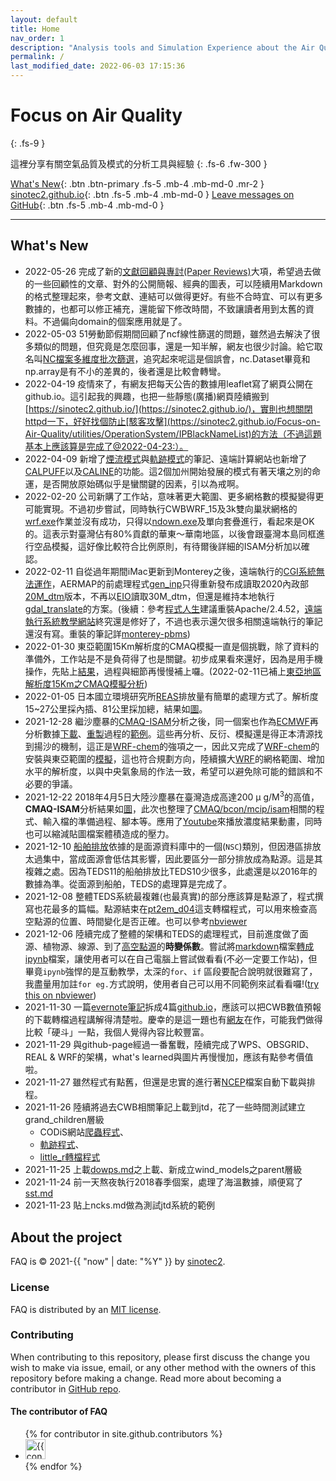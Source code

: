 ```yaml
---
layout: default
title: Home
nav_order: 1
description: "Analysis tools and Simulation Experience about the Air Quality"
permalink: /
last_modified_date: 2022-06-03 17:15:36
---
```


# Focus on Air Quality
{: .fs-9 }

這裡分享有關空氣品質及模式的分析工具與經驗
{: .fs-6 .fw-300 }

[What's New](https://sinotec2.github.io/Focus-on-Air-Quality/utilities/Graphics/HTML/SortFindTab/){: .btn .btn-primary .fs-5 .mb-4 .mb-md-0 .mr-2 } [sinotec2.github.io](https://sinotec2.github.io/){: .btn .fs-5 .mb-4 .mb-md-0 } [Leave messages on GitHub](https://sinotec2.github.io/Focus-on-Air-Quality/discussions/){: .btn .fs-5 .mb-4 .mb-md-0 }

---

## What's New
- 2022-05-26 完成了新的[文獻回顧與專討(Paper Reviews)](https://sinotec2.github.io/Focus-on-Air-Quality/PaperReview/)大項，希望過去做的一些回顧性的文章、對外的公開簡報、經典的圖表，可以陸續用Markdown的格式整理起來，參考文獻、連結可以做得更好。有些不合時宜、可以有更多數據的，也都可以修正補充，還能留下修改時間，不致讓讀者用到太舊的資料。不過偏向domain的個案應用就是了。
- 2022-05-03 51勞動節假期間回顧了ncf線性篩選的問題，雖然過去解決了很多類似的問題，但究竟是怎麼回事，還是一知半解，網友也很少討論。給它取名叫[NC檔案多維度批次篩選](https://sinotec2.github.io/Focus-on-Air-Quality/utilities/netCDF/linear_fitering_NC/)，追究起來呢這是個誤會，nc.Dataset畢竟和np.array是有不小的差異的，後者還是比較會轉彎。
- 2022-04-19 疫情來了，有網友把每天公告的數據用leaflet寫了網頁公開在github.io。這引起我的興趣，也把一些靜態(廣播)網頁陸續搬到[https://sinotec2.github.io/](https://sinotec2.github.io/)，實則也想關閉httpd一下，好好找個防止[駭客攻擊](https://sinotec2.github.io/Focus-on-Air-Quality/utilities/OperationSystem/IPBlackNameList)的方法（不過這題基本上應該算是完成了@2022-04-23:）。
- 2022-04-09 新增了[煙流模式](https://sinotec2.github.io/Focus-on-Air-Quality/PlumeModels/)與[軌跡模式](https://sinotec2.github.io/Focus-on-Air-Quality/TrajModels/)的筆記、遠端計算網站也新增了[CALPUFF](http://114.32.164.198/CALPUFF.html)以及[CALINE](http://114.32.164.198/CALINE3.html)的功能。這2個加州開始發展的模式有著天壤之別的命運，是否開放原始碼似乎是蠻關鍵的因素，引以為戒啊。
- 2022-02-20 公司新購了工作站，意味著更大範圍、更多網格數的模擬變得更可能實現。不過初步嘗試，同時執行CWBWRF_15及3k雙向巢狀網格的[wrf.exe](https://sinotec2.github.io/Focus-on-Air-Quality/wind_models/REAL/dowrf/)作業並沒有成功，只得以[ndown.exe](https://sinotec2.github.io/Focus-on-Air-Quality/wind_models/REAL/ndown/)及單向套疊進行，看起來是OK的。這表示對臺灣佔有80%貢獻的華東～華南地區，以後會跟臺灣本島同框進行空品模擬，這好像比較符合比例原則，有待爾後詳細的ISAM分析加以確認。
- 2022-02-11 自從過年期間iMac更新到Monterey之後，遠端執行的[CGI系統無法運作](https://discussions.apple.com/thread/253579026)，AERMAP的前處理程式[gen_inp](https://sinotec2.github.io/Focus-on-Air-Quality/PlumeModels/REnTG_pathways/gen_inp/)只得重新發布成讀取2020內政部[20M_dtm](https://data.gov.tw/dataset/138563)版本，不再以[EIO](https://pypi.org/project/elevation/)讀取30M_dtm，但還是維持本地執行[gdal_translate](https://gdal.org/programs/gdal_translate.html)的方案。(後續：參考[程式人生](https://www.796t.com/article.php?id=453663)建議重裝Apache/2.4.52，[遠端執行系統教學網站](http://114.32.164.198/aermods.html)終究還是修好了，不過也表示還欠很多相關遠端執行的筆記還沒有寫。重裝的筆記詳[monterey-pbms](https://sinotec2.github.io/Focus-on-Air-Quality/utilities/OperationSystem/MacNetWorks/#monterey-pbms))
- 2022-01-30 東亞範圍15Km解析度的CMAQ模擬一直是個挑戰，除了資料的準備外，工作站是不是負荷得了也是關鍵。初步成果看來還好，因為是用手機操作，先貼上[結果](http://114.32.164.198/soong/pm10.gif)，過程與細節再慢慢補上囉。(2022-02-11已補上[東亞地區解析度15Km之CMAQ模擬分析](https://sinotec2.github.io/Focus-on-Air-Quality/GridModels/Abundant_NoG_Runs))
- 2022-01-05 日本國立環境研究所[REAS](https://www.nies.go.jp/REAS/)排放量有簡單的處理方式了。解析度15~27公里採內插、81公里採加總，結果如[圖](https://sinotec2.github.io/Focus-on-Air-Quality/Global_Regional_Emission/REAS/reas2cmaq/#結果檢視)。
- 2021-12-28 繼沙塵暴的[CMAQ-ISAM](https://sinotec2.github.io/Focus-on-Air-Quality/GridModels/ISAM/)分析之後，同一個案也作為[ECMWF](https://ads.atmosphere.copernicus.eu/cdsapp#!/dataset/cams-global-reanalysis-eac4?tab=overview)再分析數據[下載](https://sinotec2.github.io/Focus-on-Air-Quality/AQana/GAQuality/ECMWF/EC_ReAna/)、[重製](https://sinotec2.github.io/Focus-on-Air-Quality/AQana/GAQuality/ECMWF/grb2D1m3/)過程的[範例](https://sinotec2.github.io/Focus-on-Air-Quality/AQana/GAQuality/ECMWF/grb2D1m3/#%E7%B5%90%E6%9E%9C%E6%AA%A2%E8%A6%96)。這些再分析、反衍、模擬還是得正本清源找到揚沙的機制，這正是[WRF-chem](https://ruc.noaa.gov/wrf/wrf-chem/)的強項之一，因此又完成了[WRF-chem](https://sinotec2.github.io/Focus-on-Air-Quality/wind_models/WRF-chem/)的安裝與東亞範圍的[模擬](https://sinotec2.github.io/Focus-on-Air-Quality/wind_models/WRF-chem/rd_dust/#%E7%B5%90%E6%9E%9C%E6%AA%A2%E6%A0%B8)，這也符合規劃方向，陸續擴大[WRF](https://sinotec2.github.io/Focus-on-Air-Quality/wind_models/WRF/)的網格範圍、增加水平的解析度，以與中央氣象局的作法一致，希望可以避免除可能的錯誤和不必要的爭議。
- 2021-12-22 2018年4月5日大陸沙塵暴在臺灣造成高達200 &mu; g/M<sup>3</sup>的高值，**CMAQ-ISAM**分析結果如[圖](https://sinotec2.github.io/Focus-on-Air-Quality/GridModels/ISAM/SA_PM25_IONS/#%E6%88%90%E6%9E%9C%E6%AA%A2%E8%A6%96)，此次也整理了[CMAQ/bcon/mcip/isam](https://sinotec2.github.io/Focus-on-Air-Quality/GridModels/BCON/)相關的程式、輸入檔的準備過程、腳本等。應用了[Youtube](https://www.youtube.com/watch?v=8EbU2FIIOTU)來播放濃度結果動畫，同時也可以縮減貼圖檔案體積造成的壓力。
- 2021-12-10 [船舶排放](https://sinotec2.github.io/Focus-on-Air-Quality/EmisProc/ship/)依據的是面源資料庫中的一個(`NSC`)類別，但因港區排放太過集中，當成面源會低估其影響，因此要區分一部分排放成為點源。這是其複雜之處。因為TEDS11的船舶排放比TEDS10少很多，此處還是以2016年的數據為準。從面源到船舶，TEDS的處理算是完成了。
- 2021-12-08 整體TEDS系統最複雜(也最真實)的部分應該算是點源了，程式撰寫也花最多的篇幅。點源結束在[pt2em_d04](https://sinotec2.github.io/Focus-on-Air-Quality/EmisProc/ptse/pt2em_d04/)這支轉檔程式，可以用來檢查高空點源的位置、時間變化是否正確。也可以參考[nbviewer](https://nbviewer.org/github/sinotec2/TEDS_PTSE/blob/main/pt2em_d04.ipynb)
- 2021-12-06 陸續完成了整體的架構和TEDS的處理程式，目前進度做了面源、植物源、線源、到了[高空點源](https://sinotec2.github.io/Focus-on-Air-Quality/EmisProc/ptse/ptseE_ONS)的**時變係數**。嘗試將[markdown](https://raw.githubusercontent.com/sinotec2/Focus-on-Air-Quality/main/EmisProc/ptse/ptseE_ONS.md)檔案[轉成](https://sinotec2.github.io/Focus-on-Air-Quality/utilities/md2ipynb)[ipynb](https://raw.githubusercontent.com/sinotec2/Focus-on-Air-Quality/main/EmisProc/ptse/ptseE_ONS.ipynb)檔案，讓使用者可以在自己電腦上嘗試做看看(不必一定要工作站)，但畢竟`ipynb`強悍的是互動教學，太深的`for`、`if` 區段要配合說明就很難寫了，我盡量用加註`for eg.`方式說明，使用者自己可以用不同範例來試看看囉!([try this on nbviewer](https://nbviewer.org/github/sinotec2/Focus-on-Air-Quality/blob/main/EmisProc/ptse/ptseE_ONS.ipynb))
- 2021-11-30 一篇[evernote筆記](https://www.evernote.com/shard/s125/sh/b3f7003a-fd1d-4918-b617-1acb90b45219/25b5cbe6b72feca8dc5f0cec636eee78)拆成4篇[github.io](https://sinotec2.github.io/Focus-on-Air-Quality/wind_models/cwbWRF_3Km/)，應該可以把CWB數值預報的下載轉檔過程講解得清楚啦。慶幸的是這一題也有[網友](https://medium.com/%E6%9F%BF%E7%94%9C%E8%8C%B6%E9%A6%99/pygrib-%E7%AC%AC%E4%B8%80%E7%AB%A0-6b47e54f9085)在作，可能我們做得比較「硬斗」一點，我個人覺得內容比較豐富。
- 2021-11-29 與github-page經過一番奮戰，陸續完成了WPS、OBSGRID、REAL & WRF的架構，what's learned與圖片再慢慢加，應該有點參考價值啦。
- 2021-11-27 雖然程式有點舊，但還是忠實的進行著[NCEP](https://sinotec2.github.io/Focus-on-Air-Quality/wind_models/NCEP/)檔案自動下載與排程。
- 2021-11-26 陸續將過去CWB相關筆記上載到jtd，花了一些時間測試建立grand_children層級
  - CODiS網站[爬蟲程式](https://sinotec2.github.io/Focus-on-Air-Quality/wind_models/CODiS/cwb_daily_download/)、
  - [軌跡程式](https://sinotec2.github.io/Focus-on-Air-Quality/wind_models/CODiS/traj/)、
  - [little_r轉檔程式](https://sinotec2.github.io/Focus-on-Air-Quality/wind_models/CODiS/add_srfFF/)
- 2021-11-25 上載[dowps.md](https://sinotec2.github.io/Focus-on-Air-Quality/wind_models/WPS/)之上載、新成立wind_models之parent層級
- 2021-11-24 前一天熬夜執行2018春季個案，處理了海溫數據，順便寫了[sst.md](https://sinotec2.github.io/Focus-on-Air-Quality/wind_models/SST/)
- 2021-11-23 貼上ncks.md做為測試jtd系統的範例

## About the project

FAQ is &copy; 2021-{{ "now" | date: "%Y" }} by [sinotec2](http://github.com/sinotec2/).

### License

FAQ is distributed by an [MIT license](https://github.com/pmarsceill/just-the-docs/tree/master/LICENSE.txt).

### Contributing

When contributing to this repository, please first discuss the change you wish to make via issue,
email, or any other method with the owners of this repository before making a change. Read more about becoming a contributor in [GitHub repo](https://github.com/sinotec2/Focus-on-Air-Quality/discussions/).

#### The contributor of FAQ

<ul class="list-style-none">
{% for contributor in site.github.contributors %}
  <li class="d-inline-block mr-1">
     <a href="{{ contributor.html_url }}"><img src="{{ contributor.avatar_url }}" width="32" height="32" alt="{{ contributor.login }}"/></a>
  </li>
{% endfor %}
</ul>

